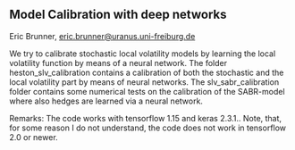 ## Model Calibration with deep networks

Eric Brunner, eric.brunner@uranus.uni-freiburg.de

We try to calibrate stochastic local volatility models by learning the local volatility function by means of a neural network. The folder heston_slv_calibration contains a calibration of both the stochastic and the local volatility part by means of neural networks. The slv_sabr_calibration folder contains some numerical tests on the calibration of the SABR-model where also hedges are learned via a neural network.

Remarks:
The code works with tensorflow 1.15 and keras 2.3.1.. Note, that, for some reason I do not understand, the code does not work in tensorflow 2.0 or newer.



